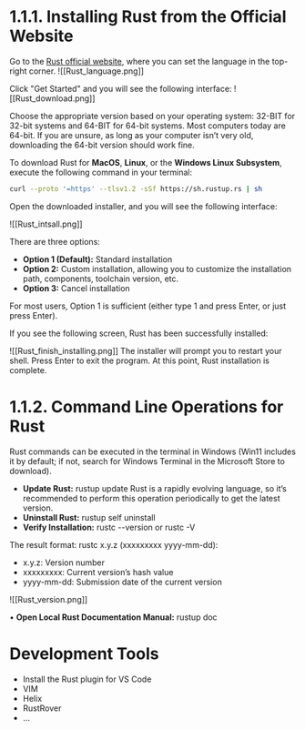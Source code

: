# 1.1.1. Installing Rust from the Official Website

Go to the [Rust official website](https://www.rust-lang.org/), where you can set the language in the top-right corner.
![[Rust_language.png]]

Click "Get Started" and you will see the following interface:
![[Rust_download.png]]

Choose the appropriate version based on your operating system: 32-BIT for 32-bit systems and 64-BIT for 64-bit systems. Most computers today are 64-bit. If you are unsure, as long as your computer isn’t very old, downloading the 64-bit version should work fine.

To download Rust for **MacOS**, **Linux**, or the **Windows Linux Subsystem**, execute the following command in your terminal:
```bash
curl --proto '=https' --tlsv1.2 -sSf https://sh.rustup.rs | sh
```
Open the downloaded installer, and you will see the following interface:

![[Rust_intsall.png]]

  

There are three options:

- **Option 1 (Default):** Standard installation
- **Option 2:** Custom installation, allowing you to customize the installation path, components, toolchain version, etc.
- **Option 3:** Cancel installation

For most users, Option 1 is sufficient (either type 1 and press Enter, or just press Enter).

If you see the following screen, Rust has been successfully installed:

![[Rust_finish_installing.png]]
The installer will prompt you to restart your shell. Press Enter to exit the program. At this point, Rust installation is complete.

# 1.1.2. Command Line Operations for Rust
Rust commands can be executed in the terminal in Windows (Win11 includes it by default; if not, search for Windows Terminal in the Microsoft Store to download).
- **Update Rust:** rustup update
  Rust is a rapidly evolving language, so it’s recommended to perform this operation periodically to get the latest version.
- **Uninstall Rust:** rustup self uninstall
- **Verify Installation:** rustc --version or rustc -V

The result format: rustc x.y.z (xxxxxxxxx yyyy-mm-dd):
- x.y.z: Version number
- xxxxxxxxx: Current version’s hash value
- yyyy-mm-dd: Submission date of the current version

![[Rust_version.png]]

• **Open Local Rust Documentation Manual:** rustup doc

# Development Tools

- Install the Rust plugin for VS Code
- VIM
- Helix
- RustRover
- …